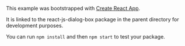 This example was bootstrapped with [Create React App](https://github.com/facebook/create-react-app).

It is linked to the react-js-dialog-box package in the parent directory for development purposes.

You can run `npm install` and then `npm start` to test your package.
